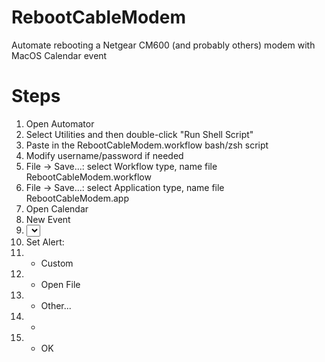 # RebootCableModem
 Automate rebooting a Netgear CM600 (and probably others) modem with MacOS Calendar event

# Steps
1. Open Automator
2. Select Utilities and then double-click "Run Shell Script"
3. Paste in the RebootCableModem.workflow bash/zsh script
4. Modify username/password if needed
5. File -> Save...: select Workflow type, name file RebootCableModem.workflow
6. File -> Save...: select Application type, name file RebootCableModem.app
7. Open Calendar
8. New Event
9. <select your schedule>
10. Set Alert:
11.   - Custom
12.   - Open File
13.   - Other...
14.   - <choose RebootCableModem.app>
15.   - OK
